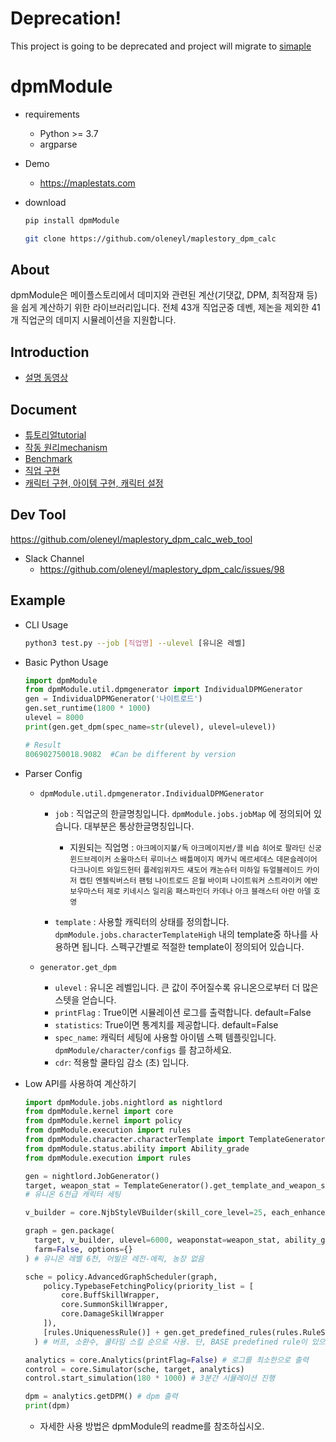 Deprecation!
===
This project is going to be deprecated and project will migrate to [simaple](https://github.com/oleneyl/simaple)


dpmModule
========================


  - requirements
    - Python >= 3.7
    - argparse

  - Demo
    
    - https://maplestats.com

  - download
    ```bash
    pip install dpmModule
    ```
    
    ```bash
    git clone https://github.com/oleneyl/maplestory_dpm_calc
    ```

About 
------------
  dpmModule은 메이플스토리에서 데미지와 관련된 계산(기댓값, DPM, 최적잠재 등) 을 쉽게 계산하기
  위한 라이브러리입니다. 전체 43개 직업군중 데벤, 제논을 제외한 41개 직업군의 데미지 시뮬레이션을 지원합니다.

Introduction
--------------
- [설명 동영상](https://www.youtube.com/watch?v=Jwbmalo1XJQ)

Document
--------------
  - [튜토리얼tutorial](dpmModule/kernel/readme.md)
  - [작동 원리mechanism](dpmModule/kernel/track.md)
  - [Benchmark](dpmModule/benchmark_log.md)
  - [직업 구현](dpmModule/jobs/readme.md)
  - [캐릭터 구현, 아이템 구현, 캐릭터 설정](dpmModule/character/readme.md)

Dev Tool
--------------
https://github.com/oleneyl/maplestory_dpm_calc_web_tool

- Slack Channel
  - https://github.com/oleneyl/maplestory_dpm_calc/issues/98

Example
-----------------------

  - CLI Usage

    ```bash
    python3 test.py --job [직업명] --ulevel [유니온 레벨]
    ```

  - Basic Python Usage

    ```python
    import dpmModule
    from dpmModule.util.dpmgenerator import IndividualDPMGenerator
    gen = IndividualDPMGenerator('나이트로드')
    gen.set_runtime(1800 * 1000)
    ulevel = 8000
    print(gen.get_dpm(spec_name=str(ulevel), ulevel=ulevel))
    
    # Result
    806902750018.9082  #Can be different by version
    ```

  - Parser Config

    - `dpmModule.util.dpmgenerator.IndividualDPMGenerator`

      - `job` : 직업군의 한글명칭입니다. `dpmModule.jobs.jobMap` 에 정의되어 있습니다. 대부분은 통상한글명칭입니다.

        - 지원되는 직업명 : `아크메이지불/독`
`아크메이지썬/콜`
`비숍`
`히어로`
`팔라딘`
`신궁`
`윈드브레이커`
`소울마스터`
`루미너스`
`배틀메이지`
`메카닉`
`메르세데스`
`데몬슬레이어`
`다크나이트`
`와일드헌터`
`플레임위자드`
`섀도어`
`캐논슈터`
`미하일`
`듀얼블레이드`
`카이저`
`캡틴`
`엔젤릭버스터`
`팬텀`
`나이트로드`
`은월`
`바이퍼`
`나이트워커`
`스트라이커`
`에반`
`보우마스터`
`제로`
`키네시스`
`일리움`
`패스파인더`
`카데나`
`아크`
`블래스터`
`아란`
`아델`
`호영`

      - `template` : 사용할 캐릭터의 상태를 정의합니다. `dpmModule.jobs.characterTemplateHigh` 내의 template중 하나를 사용하면 됩니다. 스펙구간별로 적절한 template이 정의되어 있습니다.

    - `generator.get_dpm`        
      - `ulevel` : 유니온 레벨입니다. 큰 값이 주어질수록 유니온으로부터 더 많은 스텟을 얻습니다.
      - `printFlag` : True이면 시뮬레이션 로그를 출력합니다. default=False
      - `statistics`: True이면 통계치를 제공합니다. default=False
      - `spec_name`: 캐릭터 세팅에 사용할 아이템 스펙 템플릿입니다. `dpmModule/character/configs` 를 참고하세요.
      - `cdr`: 적용할 쿨타임 감소 (초) 입니다.

  - Low API를 사용하여 계산하기

    ```python
    import dpmModule.jobs.nightlord as nightlord
    from dpmModule.kernel import core
    from dpmModule.kernel import policy
    from dpmModule.execution import rules
    from dpmModule.character.characterTemplate import TemplateGenerator
    from dpmModule.status.ability import Ability_grade
    from dpmModule.execution import rules

    gen = nightlord.JobGenerator()
    target, weapon_stat = TemplateGenerator().get_template_and_weapon_stat(gen=gen, spec_name='6000')
    # 유니온 6천급 캐릭터 세팅

    v_builder = core.NjbStyleVBuilder(skill_core_level=25, each_enhanced_amount=17) #스킬코어 25렙, 3중코어코강

    graph = gen.package(
      target, v_builder, ulevel=6000, weaponstat=weapon_stat, ability_grade=Ability_grade(4, 1),
      farm=False, options={}
    ) # 유니온 레벨 6천, 어빌은 레전-에픽, 농장 없음

    sche = policy.AdvancedGraphScheduler(graph,
        policy.TypebaseFetchingPolicy(priority_list = [
            core.BuffSkillWrapper,
            core.SummonSkillWrapper,
            core.DamageSkillWrapper
        ]), 
        [rules.UniquenessRule()] + gen.get_predefined_rules(rules.RuleSet.BASE)
      ) # 버프, 소환수, 쿨타임 스킬 순으로 사용. 단, BASE predefined rule이 있으면 사용

    analytics = core.Analytics(printFlag=False) # 로그를 최소한으로 출력
    control = core.Simulator(sche, target, analytics) 
    control.start_simulation(180 * 1000) # 3분간 시뮬레이션 진행

    dpm = analytics.getDPM() # dpm 출력
    print(dpm)
    ```

    - 자세한 사용 방법은 dpmModule의 readme를 참조하십시오.
